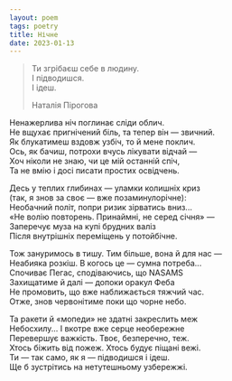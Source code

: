 ```yaml
---
layout: poem
tags: poetry
title: Нічне
date: 2023-01-13
---
```


> Ти згрібаєш себе в людину.<br>
> І підводишся.<br>
> І ідеш.
>
> <footer>Наталія Пірогова</footer>

Ненажерлива ніч поглинає сліди облич.<br>
Не вщухає пригнічений біль, та тепер він — звичний.<br>
Як блукатимеш вздовж узбіч, то й мене поклич.<br>
Ось, як бачиш, потрохи вчусь лікувати відчай —<br>
Хоч ніколи не знаю, чи це мій останній спіч,<br>
Та не вмію і досі писати простих освідчень.<br>

Десь у теплих глибинах — уламки колишніх криз<br>
(так, я знов за своє — вже позаминулорічне):<br>
Необачний політ, попри ризик зірватись вниз...<br>
«Не волію повторень. Принаймні, не серед січня» —<br>
Заперечує муза на купі брудних валіз<br>
Після внутрішніх переміщень у потойбічне.<br>

Тож зануримось в тишу. Тим більше, вона й для нас —<br>
Неабияка розкіш. В когось це — сумна потреба...<br>
Спочиває Пегас, сподіваючись, що NASAMS<br>
Захищатиме й далі — допоки оракул Феба<br>
Не промовить, що вже наближається тяжчий час.<br>
Отже, знов червонітиме поки що чорне небо.<br>

Та ракети й «мопеди» не здатні закреслить меж<br>
Небосхилу... І вкотре вже серце необережне<br>
Перевершує важкість. Твоє, безперечно, теж.<br>
Хтось біжить від пожеж. Хтось будує піщані вежі.<br>
Ти — так само, як я — підводишся і ідеш.<br>
Ще б зустрітись на нетутешньому узбережжі.<br>
